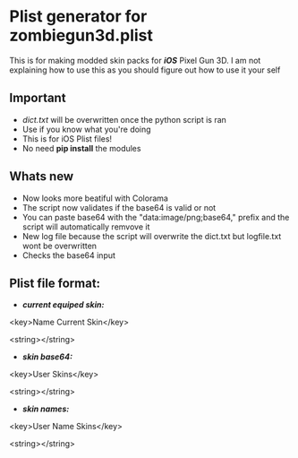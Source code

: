 # Plist generator for zombiegun3d.plist
This is for making modded skin packs for ***iOS*** Pixel Gun 3D. I am not explaining how to use this as you should figure out how to use it your self
## Important
- *dict.txt* will be overwritten once the python script is ran
-  Use if you know what you're doing 
- This is for iOS Plist files!
- No need **pip install** the modules

## Whats new
- Now looks more beatiful with Colorama
- The script now validates if the base64 is valid or not
- You can paste base64 with the "data:image/png;base64," prefix and the script will automatically remvove it
- New log file because the script will overwrite the dict.txt but logfile.txt wont be overwritten
- Checks the base64 input


## Plist file format:

- ***current equiped skin:***

\<key>Name Current Skin\</key>

\<string>\</string>


- ***skin base64:***

\<key>User Skins\</key>

\<string>\</string>

- ***skin names:***

\<key>User Name Skins\</key>

\<string>\</string>
